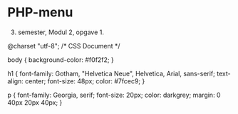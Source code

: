 # PHP-menu
3. semester, Modul 2, opgave 1.

@charset "utf-8";
/* CSS Document */

body {
	background-color: #f0f2f2;
}

h1 {
	font-family: Gotham, "Helvetica Neue", Helvetica, Arial, sans-serif;
	text-align: center;
	font-size: 48px;
	color: #7fcec9;
}

p {
	font-family: Georgia, serif;
	font-size: 20px;
	color: darkgrey;
	margin: 0 40px 20px 40px;
}

